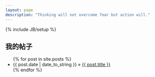 ```yaml
---
layout: page
description: "Thinking will not overcome fear but action will."
---
```


{% include JB/setup %}

## 我的帖子

<ul class="posts">
  {% for post in site.posts %}
    <li><span>{{ post.date | date_to_string }}</span> &raquo; <a href="{{ BASE_PATH }}{{ post.url }}">{{ post.title }}</a></li>
  {% endfor %}
</ul>

